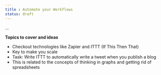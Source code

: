 ```yaml
---
title : Automate your Workflows
status: draft
---
```


...

**Topics to cover and ideas**

 - Checkout technologies like Zapier and ITTT (If This Then That)
 - Key to make you scale
 - Task: Write ITTT to automatically write a tweet when you publish a blog 
 - This is related to the concepts of thinking in graphs and getting rid of spreadsheets